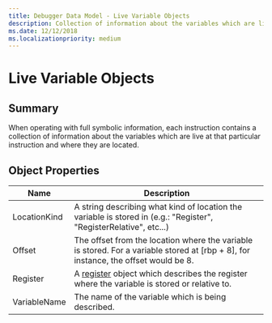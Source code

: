 ```yaml
---
title: Debugger Data Model - Live Variable Objects
description: Collection of information about the variables which are live at that particular instruction and where they are located
ms.date: 12/12/2018
ms.localizationpriority: medium
---
```

# Live Variable Objects 
## Summary
When operating with full symbolic information, each instruction contains a collection of information about the variables which are live at that particular instruction and where they are located.
## Object Properties
|Name|Description|
|--- |--- |
|LocationKind|A string describing what kind of location the variable is stored in (e.g.: "Register", "RegisterRelative", etc...)|
|Offset|The offset from the location where the variable is stored. For a variable stored at [rbp + 8], for instance, the offset would be 8.|
|Register|A [register](dbgmodel-object-register.md) object which describes the register where the variable is stored or relative to.|
|VariableName|The name of the variable which is being described.|